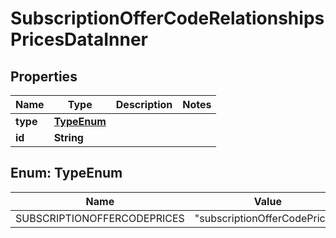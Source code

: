 

# SubscriptionOfferCodeRelationshipsPricesDataInner


## Properties

| Name | Type | Description | Notes |
|------------ | ------------- | ------------- | -------------|
|**type** | [**TypeEnum**](#TypeEnum) |  |  |
|**id** | **String** |  |  |



## Enum: TypeEnum

| Name | Value |
|---- | -----|
| SUBSCRIPTIONOFFERCODEPRICES | &quot;subscriptionOfferCodePrices&quot; |



